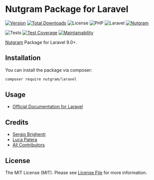 # Nutgram Package for Laravel

[![Version](https://img.shields.io/packagist/v/nutgram/laravel?label=composer&logo=composer)](https://packagist.org/packages/nutgram/laravel)
[![Total Downloads](https://img.shields.io/packagist/dt/nutgram/laravel.svg)](https://packagist.org/packages/nutgram/laravel)
![License](https://img.shields.io/github/license/nutgram/laravel)
![PHP](https://img.shields.io/packagist/dependency-v/nutgram/laravel/php?logo=php)
![Laravel](https://img.shields.io/badge/laravel-%5E9.0|%5E10.0-orange?logo=laravel)
[![Nutgram](https://img.shields.io/packagist/dependency-v/nutgram/laravel/nutgram/nutgram?logo=telegram&label=nutgram)](https://github.com/nutgram/nutgram)

![Tests](https://img.shields.io/github/actions/workflow/status/nutgram/laravel/php.yml?label=Test%20Suite&logo=github)
[![Test Coverage](https://api.codeclimate.com/v1/badges/feaa33a8d1431d16998d/test_coverage)](https://codeclimate.com/github/nutgram/laravel/test_coverage)
[![Maintainability](https://api.codeclimate.com/v1/badges/feaa33a8d1431d16998d/maintainability)](https://codeclimate.com/github/nutgram/laravel/maintainability)

[Nutgram](https://github.com/nutgram/nutgram) Package for Laravel 9.0+.

## Installation

You can install the package via composer:

```bash
composer require nutgram/laravel
```

## Usage

- [Official Documentation for Laravel](https://nutgram.dev/docs/configuration/laravel)

## Credits

- [Sergio Brighenti](https://github.com/SergiX44)
- [Luca Patera](https://github.com/Lukasss93)
- [All Contributors](../../contributors)

## License

The MIT License (MIT). Please see [License File](LICENSE.md) for more information.

